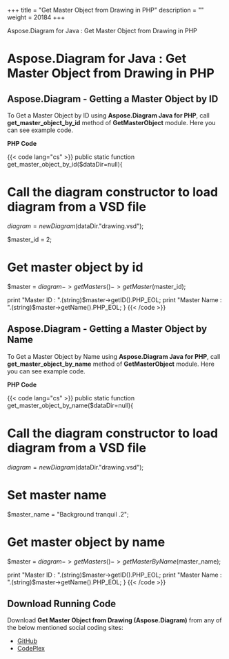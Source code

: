 +++
title = "Get Master Object from Drawing in PHP" 
description = "" 
weight = 20184 
+++

Aspose.Diagram for Java : Get Master Object from Drawing in PHP  

# Aspose.Diagram for Java : Get Master Object from Drawing in PHP


## Aspose.Diagram - Getting a Master Object by ID

To Get a Master Object by ID using **Aspose.Diagram Java for PHP**, call **get\_master\_object\_by\_id** method of **GetMasterObject** module. Here you can see example code.

**PHP Code**

{{< code lang="cs" >}}
public static function get_master_object_by_id($dataDir=null){

# Call the diagram constructor to load diagram from a VSD file
$diagram = new Diagram($dataDir."drawing.vsd");

$master_id = 2;
# Get master object by id
$master = $diagram->getMasters()->getMaster($master_id);

print "Master ID : ".(string)$master->getID().PHP_EOL;
print "Master Name : ".(string)$master->getName().PHP_EOL;
}
{{< /code >}}

## Aspose.Diagram - Getting a Master Object by Name

To Get a Master Object by Name using **Aspose.Diagram Java for PHP**, call **get\_master\_object\_by\_name** method of **GetMasterObject** module. Here you can see example code.

**PHP Code**

{{< code lang="cs" >}}
public static function get_master_object_by_name($dataDir=null){

# Call the diagram constructor to load diagram from a VSD file
$diagram = new Diagram($dataDir."drawing.vsd");

# Set master name
$master_name = "Background tranquil .2";
# Get master object by name
$master = $diagram->getMasters()->getMasterByName($master_name);

print "Master ID : ".(string)$master->getID().PHP_EOL;
print "Master Name : ".(string)$master->getName().PHP_EOL;
}
{{< /code >}}

## Download Running Code

Download **Get Master Object from Drawing (Aspose.Diagram)** from any of the below mentioned social coding sites:

*   [GitHub](https://github.com/asposediagram/Aspose.Diagram-for-Java/blob/master/Plugins/Aspose_Diagram_Java_for_PHP/src/aspose/diagram/WorkingwithMasters/GetMasterObject.php)
*   [CodePlex](https://asposediagramjavaphp.codeplex.com/SourceControl/latest#src/aspose/diagram/WorkingwithMasters/GetMasterObject.php)

